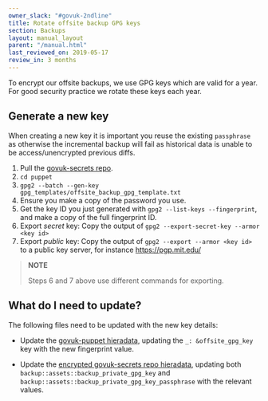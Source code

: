 ```yaml
---
owner_slack: "#govuk-2ndline"
title: Rotate offsite backup GPG keys
section: Backups
layout: manual_layout
parent: "/manual.html"
last_reviewed_on: 2019-05-17
review_in: 3 months
---
```


To encrypt our offsite backups, we use GPG keys which are valid for a year. For
good security practice we rotate these keys each year.

## Generate a new key

When creating a new key it is important you reuse the existing `passphrase` as otherwise the incremental backup will fail as
historical data is unable to be access/unencrypted previous diffs.

1. Pull the [govuk-secrets repo](https://github.com/alphagov/govuk-secrets).
2. `cd puppet`
3. `gpg2 --batch --gen-key gpg_templates/offsite_backup_gpg_template.txt`
4. Ensure you make a copy of the password you use.
5. Get the key ID you just generated with `gpg2 --list-keys --fingerprint`, and make a copy of the full fingerprint ID.
6. Export _secret_ key: Copy the output of `gpg2 --export-secret-key --armor <key id>`
7. Export _public_ key: Copy the output of `gpg2 --export --armor <key id>` to a public key server, for instance https://pgp.mit.edu/

> **NOTE**
>
> Steps 6 and 7 above use different commands for exporting.

## What do I need to update?

The following files need to be updated with the new key details:

- Update the [govuk-puppet hieradata](https://github.com/alphagov/govuk-puppet/blob/master/hieradata/production.yaml),
updating the `_: &offsite_gpg_key` key with the new fingerprint value.

- Update the [encrypted govuk-secrets repo hieradata](https://github.com/alphagov/govuk-secrets/blob/master/puppet/hieradata/production_credentials.yaml),
updating both `backup::assets::backup_private_gpg_key` and `backup::assets::backup_private_gpg_key_passphrase` with
the relevant values.
